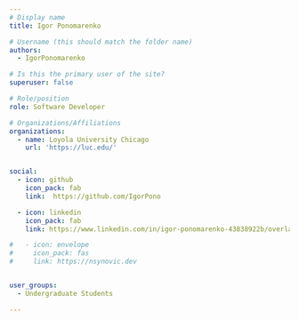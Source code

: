 ```yaml
---
# Display name
title: Igor Ponomarenko

# Username (this should match the folder name)
authors:
  - IgorPonomarenko

# Is this the primary user of the site?
superuser: false

# Role/position
role: Software Developer

# Organizations/Affiliations
organizations:
  - name: Loyola University Chicago
    url: 'https://luc.edu/'


social:
  - icon: github
    icon_pack: fab
    link:  https://github.com/IgorPono

  - icon: linkedin
    icon_pack: fab
    link: https://www.linkedin.com/in/igor-ponomarenko-43838922b/overlay/photo/

#   - icon: envelope
#     icon_pack: fas
#     link: https://nsynovic.dev


user_groups:
  - Undergraduate Students

---
```

